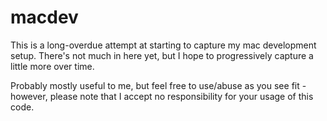 # macdev

This is a long-overdue attempt at starting to capture my mac development setup.
There's not much in here yet, but I hope to progressively capture a little more
over time.

Probably mostly useful to me, but feel free to use/abuse as you see fit - however,
please note that I accept no responsibility for your usage of this code.
